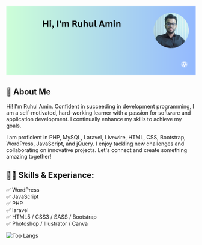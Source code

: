 <!-- ## Hi, I'm Ruhul Amin 👋 -->
[<img src='https://github.com/ruhulaminWAD/ruhulaminWAD/blob/main/img/bg.png?raw=true' alt='Ruhul Amin'>](https://github.com/ruhulaminWAD/)

## 🚀 About Me
Hi! I'm Ruhul Amin. Confident in succeeding in development programming, I am a self-motivated, hard-working learner with a passion for software and application development. I continually enhance my skills to achieve my goals.

I am proficient in PHP, MySQL, Laravel, Livewire, HTML, CSS, Bootstrap, WordPress, JavaScript, and jQuery. I enjoy tackling new challenges and collaborating on innovative projects. Let's connect and create something amazing together!

## 👨‍💻 Skills & Experiance: 
✅ WordPress <br> 
✅ JavaScript <br>
✅ PHP <br>
✅ laravel <br>
✅ HTML5 / CSS3 / SASS / Bootstrap <br>
✅ Photoshop / Illustrator / Canva <br>

![Top Langs](https://github-readme-stats.vercel.app/api/top-langs/?username=ruhulaminWAD&layout=compact)
<!--
**ruhulaminWAD/ruhulaminWAD** is a ✨ _special_ ✨ repository because its `README.md` (this file) appears on your GitHub profile.

Here are some ideas to get you started:

- 🔭 I’m currently working on ...
- 🌱 I’m currently learning ...
- 👯 I’m looking to collaborate on ...
- 🤔 I’m looking for help with ...
- 💬 Ask me about ...
- 📫 How to reach me: ...
- 😄 Pronouns: ...
- ⚡ Fun fact: ...
-->
